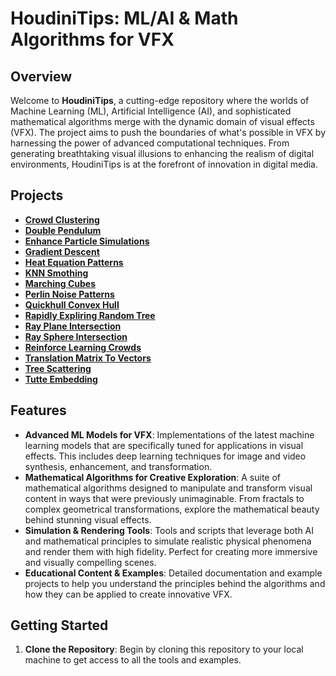 # HoudiniTips: ML/AI & Math Algorithms for VFX

## Overview

Welcome to **HoudiniTips**, a cutting-edge repository where the worlds of Machine Learning (ML), Artificial Intelligence (AI), and sophisticated mathematical algorithms merge with the dynamic domain of visual effects (VFX). The project aims to push the boundaries of what's possible in VFX by harnessing the power of advanced computational techniques. From generating breathtaking visual illusions to enhancing the realism of digital environments, HoudiniTips is at the forefront of innovation in digital media.

## Projects

- [**Crowd Clustering**](projects/Crowd_Clustering/docs/DOCS.md)
- [**Double Pendulum**](projects/DoublePendulum/docs/DOCS.md)
- [**Enhance Particle Simulations**](projects/Enhance_Particle_Simulation/docs/DOCS.md)
- [**Gradient Descent**](projects/Gradient_Descent/docs)
- [**Heat Equation Patterns**](projects/heat_equation_patterns/docs/How_to_create_patterns_with_the_Heat_equation_in_Vex_language.pdf)
- [**KNN Smothing**](projects/KNN_Smoothing/docs/KNN_3D_Smotthing.pdf)
- [**Marching Cubes**](projects/MarchingCubes/docs/DOCS.md)
- [**Perlin Noise Patterns**](projects/PerlinNoisePatterns/docs/PerlinNoise.pdf)
- [**Quickhull Convex Hull**](projects/Quickhull_Convex_Hull/docs/DOCS.md)
- [**Rapidly Expliring Random Tree**](projects/RapidlyExploringRandomTree/docs/howToPerformRapidlyExploringRandomTree(RRT)Algorithm.pdf)
- [**Ray Plane Intersection**](projects/Ray_Plane_Intersection/docs/howToPerformRayPlaneIntersection.pdf)
- [**Ray Sphere Intersection**](projects/Ray_Sphere_Intersection/docs/howToPerformRaySphereIntersection.pdf)
- [**Reinforce Learning Crowds**](projects/RL_Crowds/docs/DOCS.md)
- [**Translation Matrix To Vectors**](projects/TranslationMatrixToVectors/docs/DOCS.pdf)
- [**Tree Scattering**](projects/TreeScattering/docs/DOCS.md)
- [**Tutte Embedding**](projects/Tutte_Embedding/docs/DOCS.md)

## Features

- **Advanced ML Models for VFX**: Implementations of the latest machine learning models that are specifically tuned for applications in visual effects. This includes deep learning techniques for image and video synthesis, enhancement, and transformation.
- **Mathematical Algorithms for Creative Exploration**: A suite of mathematical algorithms designed to manipulate and transform visual content in ways that were previously unimaginable. From fractals to complex geometrical transformations, explore the mathematical beauty behind stunning visual effects.
- **Simulation & Rendering Tools**: Tools and scripts that leverage both AI and mathematical principles to simulate realistic physical phenomena and render them with high fidelity. Perfect for creating more immersive and visually compelling scenes.
- **Educational Content & Examples**: Detailed documentation and example projects to help you understand the principles behind the algorithms and how they can be applied to create innovative VFX.

## Getting Started

1. **Clone the Repository**: Begin by cloning this repository to your local machine to get access to all the tools and examples.

